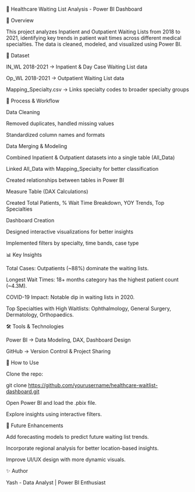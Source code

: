 🏥 Healthcare Waiting List Analysis - Power BI Dashboard

📌 Overview

This project analyzes Inpatient and Outpatient Waiting Lists from 2018 to 2021, identifying key trends in patient wait times across different medical specialties. The data is cleaned, modeled, and visualized using Power BI.

📂 Dataset

IN_WL 2018-2021 → Inpatient & Day Case Waiting List data

Op_WL 2018-2021 → Outpatient Waiting List data

Mapping_Specialty.csv → Links specialty codes to broader specialty groups

🔧 Process & Workflow

Data Cleaning

Removed duplicates, handled missing values

Standardized column names and formats

Data Merging & Modeling

Combined Inpatient & Outpatient datasets into a single table (All_Data)

Linked All_Data with Mapping_Specialty for better classification

Created relationships between tables in Power BI

Measure Table (DAX Calculations)

Created Total Patients, % Wait Time Breakdown, YOY Trends, Top Specialties

Dashboard Creation

Designed interactive visualizations for better insights

Implemented filters by specialty, time bands, case type

📊 Key Insights

Total Cases: Outpatients (~88%) dominate the waiting lists.

Longest Wait Times: 18+ months category has the highest patient count (~4.3M).

COVID-19 Impact: Notable dip in waiting lists in 2020.

Top Specialties with High Waitlists: Ophthalmology, General Surgery, Dermatology, Orthopaedics.

🛠️ Tools & Technologies

Power BI → Data Modeling, DAX, Dashboard Design

GitHub → Version Control & Project Sharing

🚀 How to Use

Clone the repo:

git clone https://github.com/yourusername/healthcare-waitlist-dashboard.git

Open Power BI and load the .pbix file.

Explore insights using interactive filters.

📢 Future Enhancements

Add forecasting models to predict future waiting list trends.

Incorporate regional analysis for better location-based insights.

Improve UI/UX design with more dynamic visuals.

✨ Author

Yash - Data Analyst | Power BI Enthusiast

